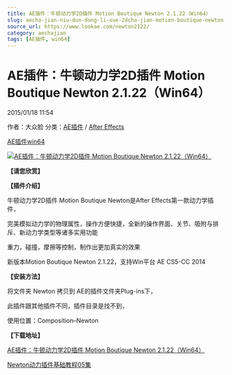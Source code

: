 ```yaml
---
title: AE插件：牛顿动力学2D插件 Motion Boutique Newton 2.1.22（Win64）
slug: aecha-jian-niu-dun-dong-li-xue-2dcha-jian-motion-boutique-newton-2-1-22-win64
source_url: https://www.lookae.com/newton2122/
category: aechajian
tags: [AE插件, win64]
---
```

# AE插件：牛顿动力学2D插件 Motion Boutique Newton 2.1.22（Win64）

2015/01/18 11:54

作者：大众脸
分类：[AE插件](https://www.lookae.com/after-effects/aechajian/) / [After Effects](https://www.lookae.com/after-effects/)

[AE插件](https://www.lookae.com/tag/ae%e6%8f%92%e4%bb%b6/)[win64](https://www.lookae.com/tag/win64/)

[![AE插件：牛顿动力学2D插件 Motion Boutique Newton 2.1.22（Win64）](https://www.lookae.com/wp-content/uploads/2012/06/newton1.jpg "newton")](https://www.lookae.com/wp-content/uploads/2012/06/newton1.jpg)

**【请您欣赏】**

**【插件介绍】**

牛顿动力学2D插件 Motion Boutique Newton是After Effects第一款动力学插件，

完美模拟动力学的物理属性，操作方便快捷，全新的操作界面、关节、吸附与排斥、新动力学类型等诸多实用功能

重力，碰撞，摩擦等控制，制作出更加真实的效果

新版本Motion Boutique Newton 2.1.22，支持Win平台 AE CS5-CC 2014

**【安装方法】**

将文件夹 Newton 拷贝到 AE的插件文件夹Plug-ins下，

此插件跟其他插件不同，插件目录是找不到，

使用位置：Composition–Newton

**【下载地址】**

[AE插件：牛顿动力学2D插件 Motion Boutique Newton 2.1.22（Win64）](https://www.400gb.com/file/82891535)

[Newton动力插件基础教程05集](http://www.ctdisk.com/file/8779528)
